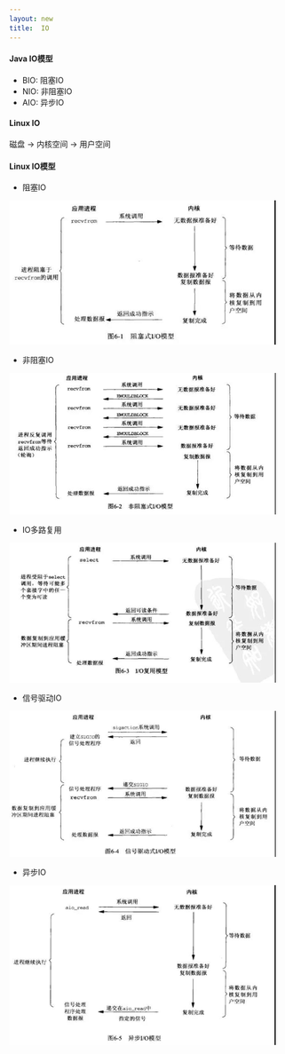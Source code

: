 ```yaml
---
layout: new
title:  IO
---
```


#### Java IO模型

* BIO: 阻塞IO
* NIO: 非阻塞IO
* AIO: 异步IO

#### Linux IO

磁盘 -&gt; 内核空间 -&gt; 用户空间

#### Linux IO模型

* 阻塞IO

<img src="/images/linux/io/blocking-io.jpg" style="width: 480px; border-width: 0px;" />

* 非阻塞IO

<img src="/images/linux/io/nonblocking-io.jpg" style="width: 480px; border-width: 0px;" />

* IO多路复用

<img src="/images/linux/io/multi-io.jpg" style="width: 480px; border-width: 0px;" />

* 信号驱动IO

<img src="/images/linux/io/signal-driven-io.jpg" style="width: 480px; border-width: 0px;" />

* 异步IO

<img src="/images/linux/io/async-io.jpg" style="width: 480px; border-width: 0px;" />

